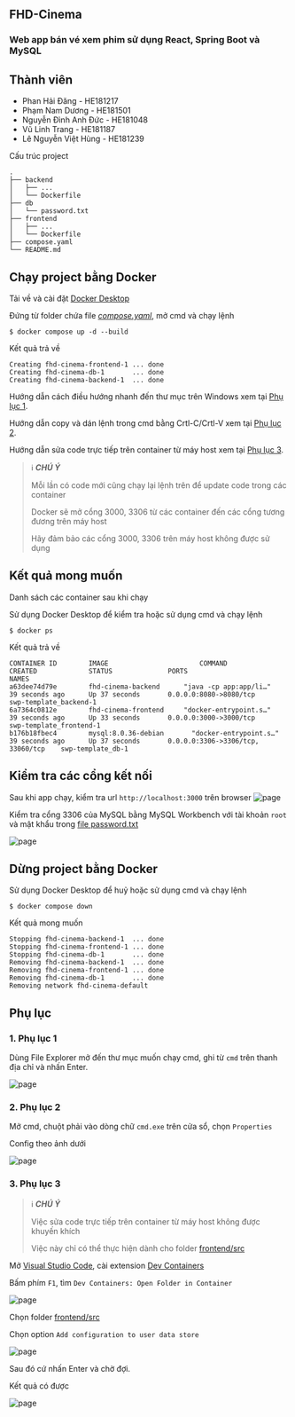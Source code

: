 ## FHD-Cinema
### Web app bán vé xem phim sử dụng React, Spring Boot và MySQL

## Thành viên
+ Phan Hải Đăng - HE181217
+ Phạm Nam Dương - HE181501
+ Nguyễn Đình Anh Đức - HE181048
+ Vũ Linh Trang - HE181187
+ Lê Nguyễn Việt Hùng - HE181239

Cấu trúc project
```
.
├── backend
│   ├── ...
│   └── Dockerfile
├── db
│   └── password.txt
├── frontend
│   ├── ...
│   └── Dockerfile
├── compose.yaml
└── README.md
```

## Chạy project bằng Docker

Tải về và cài đặt [Docker Desktop](https://www.docker.com/products/docker-desktop/)

Đứng từ folder chứa file [_compose.yaml_](compose.yaml), mở cmd và chạy lệnh

```
$ docker compose up -d --build
```
Kết quả trả về
```
Creating fhd-cinema-frontend-1 ... done
Creating fhd-cinema-db-1       ... done
Creating fhd-cinema-backend-1  ... done
```

Hướng dẫn cách điều hướng nhanh đến thư mục trên Windows xem tại [Phụ lục 1](#1-phụ-lục-1).

Hướng dẫn copy và dán lệnh trong cmd bằng Crtl-C/Crtl-V xem tại [Phụ lục 2](#2-phụ-lục-2).

Hướng dẫn sửa code trực tiếp trên container từ máy host xem tại [Phụ lục 3](#3-phụ-lục-3).

> ℹ️ **_CHÚ Ý_**
>
> Mỗi lần có code mới cũng chạy lại lệnh trên để update code trong các container
> 
> Docker sẽ mở cổng 3000, 3306 từ các container đến các cổng tương đương trên máy host
> 
> Hãy đảm bảo các cổng 3000, 3306 trên máy host không được sử dụng

## Kết quả mong muốn

Danh sách các container sau khi chạy

Sử dụng Docker Desktop để kiểm tra hoặc sử dụng cmd và chạy lệnh 
```
$ docker ps
```
Kết quả trả về
```
CONTAINER ID        IMAGE                       COMMAND                  CREATED             STATUS              PORTS                                NAMES
a63dee74d79e        fhd-cinema-backend      "java -cp app:app/li…"   39 seconds ago      Up 37 seconds       0.0.0.0:8080->8080/tcp                             swp-template_backend-1
6a7364c0812e        fhd-cinema-frontend     "docker-entrypoint.s…"   39 seconds ago      Up 33 seconds       0.0.0.0:3000->3000/tcp               swp-template_frontend-1
b176b18fbec4        mysql:8.0.36-debian       "docker-entrypoint.s…"   39 seconds ago      Up 37 seconds       0.0.0.0:3306->3306/tcp, 33060/tcp    swp-template_db-1
```


## Kiểm tra các cổng kết nối

Sau khi app chạy, kiểm tra url `http://localhost:3000` trên browser
![page](./tutorials/output.jpg)

Kiểm tra cổng 3306 của MySQL bằng MySQL Workbench với tài khoản `root` và mật khẩu trong [file password.txt](db/password.txt)

![page](./tutorials/database.jpg)

## Dừng project bằng Docker

Sử dụng Docker Desktop để huỷ hoặc sử dụng cmd và chạy lệnh

```
$ docker compose down
```
Kết quả mong muốn
```
Stopping fhd-cinema-backend-1  ... done
Stopping fhd-cinema-frontend-1 ... done
Stopping fhd-cinema-db-1       ... done
Removing fhd-cinema-backend-1  ... done
Removing fhd-cinema-frontend-1 ... done
Removing fhd-cinema-db-1       ... done
Removing network fhd-cinema-default
```

## Phụ lục
### 1. Phụ lục 1
Dùng File Explorer mở đến thư mục muốn chạy cmd, ghi từ `cmd` trên thanh địa chỉ và nhấn Enter.

![page](./tutorials/explorer.jpg)

### 2. Phụ lục 2
Mở cmd, chuột phải vào dòng chữ `cmd.exe` trên cửa sổ, chọn `Properties`

Config theo ảnh dưới

![page](./tutorials/cmd.jpg)

### 3. Phụ lục 3

> ℹ️ **_CHÚ Ý_**
>
> Việc sửa code trực tiếp trên container từ máy host không được khuyến khích
>
> Việc này chỉ có thể thực hiện dành cho folder [frontend/src](frontend/src)

Mở [Visual Studio Code](https://code.visualstudio.com/), cài extension [Dev Containers](https://marketplace.visualstudio.com/items?itemName=ms-vscode-remote.remote-containers)

Bấm phím `F1`, tìm `Dev Containers: Open Folder in Container`

![page](./tutorials/vs.jpg)

Chọn folder [frontend/src](frontend/src)

Chọn option `Add configuration to user data store`

![page](./tutorials/vs2.jpg)

Sau đó cứ nhấn Enter và chờ đợi.

Kết quả có được

![page](./tutorials/vs3.jpg)



